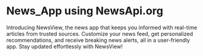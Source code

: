 # News_App using NewsApi.org
Introducing NewsView, the news app that keeps you informed with real-time articles from trusted sources. Customize your news feed, get personalized recommendations, and receive breaking news alerts, all in a user-friendly app. Stay updated effortlessly with NewsView!
